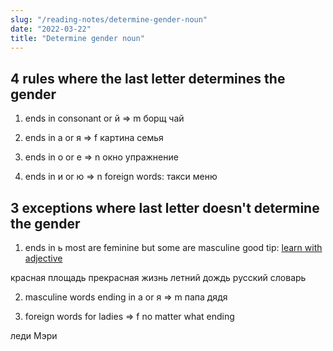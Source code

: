 ```yaml
---
slug: "/reading-notes/determine-gender-noun"
date: "2022-03-22"
title: "Determine gender noun"
---
```



## 4 rules where the last letter determines the gender

1) ends in consonant or й => m
борщ
чай

2) ends in а or я => f
картина
семья

3) ends in о or е => n
окно
упражнение

4) ends in и or ю  => n
foreign words:
такси
меню

## 3 exceptions where last letter doesn't determine the gender

1) ends in ь
most are feminine but some are masculine
good tip: [learn with adjective](https://explorerussian.com/how-to-remember-the-gender-of-nouns-ending-in-a-soft-sign-%D1%8C/)

красная площадь
прекрасная жизнь
летний дождь
русский словарь

2) masculine words ending in а or я => m
папа
дядя

3) foreign words for ladies => f
no matter what ending

леди
Мэри